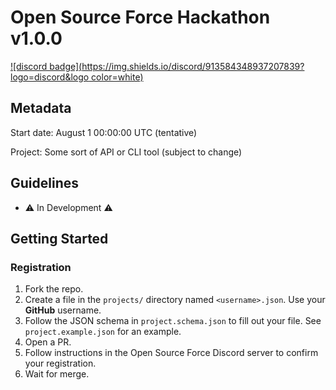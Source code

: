 # Open Source Force Hackathon v1.0.0

[![discord badge](https://img.shields.io/discord/913584348937207839?logo=discord&logo color=white)](https://discord.gg/DCznYuU4Ms)

## Metadata

Start date: August 1 00:00:00 UTC (tentative)

Project: Some sort of API or CLI tool (subject to change)

## Guidelines

- ⚠️ In Development ⚠️

## Getting Started

### Registration

1. Fork the repo.
2. Create a file in the `projects/` directory named `<username>.json`. Use your **GitHub** username.
3. Follow the JSON schema in `project.schema.json` to fill out your file. See `project.example.json` for an example.
4. Open a PR.
5. Follow instructions in the Open Source Force Discord server to confirm your registration.
6. Wait for merge.